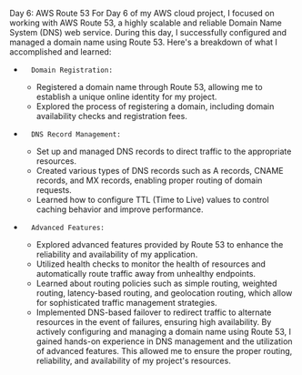 
Day 6: AWS Route 53
For Day 6 of my AWS cloud project, I focused on working with AWS Route 53, a highly scalable and reliable Domain Name System (DNS) web service. During this day, I successfully configured and managed a domain name using Route 53. Here's a breakdown of what I accomplished and learned:
* 		Domain Registration:
    * Registered a domain name through Route 53, allowing me to establish a unique online identity for my project.
    * Explored the process of registering a domain, including domain availability checks and registration fees.
* 		DNS Record Management:
    * Set up and managed DNS records to direct traffic to the appropriate resources.
    * Created various types of DNS records such as A records, CNAME records, and MX records, enabling proper routing of domain requests.
    * Learned how to configure TTL (Time to Live) values to control caching behavior and improve performance.
* 		Advanced Features:
    * Explored advanced features provided by Route 53 to enhance the reliability and availability of my application.
    * Utilized health checks to monitor the health of resources and automatically route traffic away from unhealthy endpoints.
    * Learned about routing policies such as simple routing, weighted routing, latency-based routing, and geolocation routing, which allow for sophisticated traffic management strategies.
    * Implemented DNS-based failover to redirect traffic to alternate resources in the event of failures, ensuring high availability.
By actively configuring and managing a domain name using Route 53, I gained hands-on experience in DNS management and the utilization of advanced features. This allowed me to ensure the proper routing, reliability, and availability of my project's resources.
